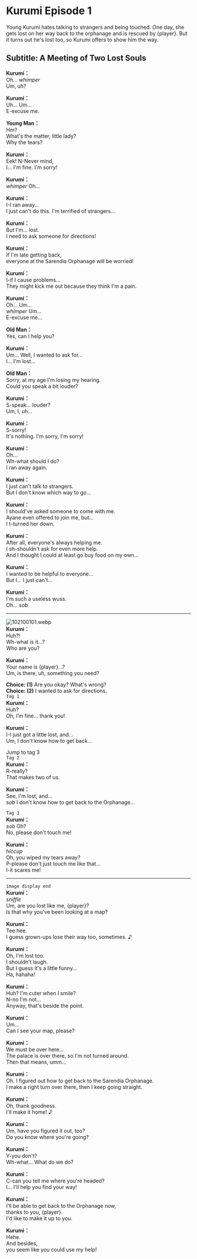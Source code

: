 # Kurumi Episode 1
Young Kurumi hates talking to strangers and being touched. One day, she gets lost on her way back to the orphanage and is rescued by {player}. But it turns out he's lost too, so Kurumi offers to show him the way.
  
## Subtitle: A Meeting of Two Lost Souls
  
**Kurumi：**  
Oh... *whimper*  
Um, uh?  
  
**Kurumi：**  
Uh... Um...  
E-excuse me.  
  
**Young Man：**  
Hm?  
What's the matter, little lady?  
Why the tears?  
  
**Kurumi：**  
Eek! N-Never mind,  
I... I'm fine. I'm sorry!  
  
**Kurumi：**  
*whimper* Oh...  
  
**Kurumi：**  
I-I ran away...  
I just can't do this. I'm terrified of strangers...  
  
**Kurumi：**  
But I'm... lost.  
I need to ask someone for directions!  
  
**Kurumi：**  
If I'm late getting back,  
everyone at the Sarendia Orphanage will be worried!  
  
**Kurumi：**  
I-if I cause problems...  
They might kick me out because they think I'm a pain.  
  
**Kurumi：**  
Oh... Um...  
*whimper* Um...  
 E-excuse me...  
  
**Old Man：**  
Yes, can I help you?  
  
**Kurumi：**  
Um... Well, I wanted to ask for...  
I... I'm lost...  
  
**Old Man：**  
Sorry, at my age I'm losing my hearing.  
Could you speak a bit louder?  
  
**Kurumi：**  
S-speak... louder?  
Um, I, uh...  
  
**Kurumi：**  
S-sorry!  
It's nothing. I'm sorry, I'm sorry!  
  
**Kurumi：**  
Oh...  
Wh-what should I do?  
I ran away again.  
  
**Kurumi：**  
I just can't talk to strangers.  
But I don't know which way to go...  
  
**Kurumi：**  
I should've asked someone to come with me.  
Ayane even offered to join me, but...  
I t-turned her down.  
  
**Kurumi：**  
After all, everyone's always helping me.  
I sh-shouldn't ask for even more help.  
And I thought I could at least go buy food on my own...  
  
**Kurumi：**  
I wanted to be helpful to everyone...  
But I... I just can't...  
  
**Kurumi：**  
I'm such a useless wuss.  
Oh... *sob*  
  

---  
  
![102100101.webp](https://redive.estertion.win/card/story/102100101.webp)  
**Kurumi：**  
Huh?!  
Wh-what is it...?  
Who are you?  
  
**Kurumi：**  
Your name is {player}...?  
Um, is there, uh, something you need?  
  
**Choice: (1)**  Are you okay? What's wrong?  
**Choice: (2)**  I wanted to ask for directions.  
`Tag 1`  
**Kurumi：**  
Huh?  
Oh, I’m fine... thank you!  
  
**Kurumi：**  
I-I just got a little lost, and...  
Um, I don't know how to get back...  
  
Jump to tag 3  
`Tag 2`  
**Kurumi：**  
R-really?  
That makes two of us.  
  
**Kurumi：**  
See, I'm lost, and...  
*sob* I don't know how to get back to the Orphanage...  
  
`Tag 3`  
**Kurumi：**  
*sob* Oh?  
No, please don't touch me!  
  
**Kurumi：**  
*hiccup*  
Oh, you wiped my tears away?  
P-please don't just touch me like that...  
I-it scares me!  
  

---  
  
`image display end`  
**Kurumi：**  
*sniffle*  
Um, are you lost like me, {player}?  
Is that why you've been looking at a map?  
  
**Kurumi：**  
Tee hee.  
I guess grown-ups lose their way too, sometimes. ♪  
  
**Kurumi：**  
Oh, I'm lost too.  
I shouldn't laugh.  
But I guess it's a little funny...  
Ha, hahaha!  
  
**Kurumi：**  
Huh? I'm cuter when I smile?  
N-no I'm not...  
Anyway, that's beside the point.  
  
**Kurumi：**  
Um...  
Can I see your map, please?  
  
**Kurumi：**  
We must be over here...  
The palace is over there, so I'm not turned around.  
Then that means, umm...  
  
**Kurumi：**  
Oh. I figured out how to get back to the Sarendia Orphanage.  
I make a right turn over there, then I keep going straight.  
  
**Kurumi：**  
Oh, thank goodness.  
I'll make it home! ♪  
  
**Kurumi：**  
Um, have you figured it out, too?  
Do you know where you're going?  
  
**Kurumi：**  
Y-you don't?  
Wh-what... What do we do?  
  
**Kurumi：**  
C-can you tell me where you're headed?  
I... I'll help you find your way!  
  
**Kurumi：**  
I'll be able to get back to the Orphanage now,  
thanks to you, {player}.  
I'd like to make it up to you.  
  
**Kurumi：**  
Hehe.  
And besides,  
you seem like you could use my help!  
